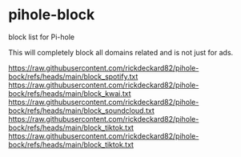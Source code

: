 # pihole-block

block list for Pi-hole

This will completely block all domains related and is not just for ads.

https://raw.githubusercontent.com/rickdeckard82/pihole-bock/refs/heads/main/block_spotify.txt
https://raw.githubusercontent.com/rickdeckard82/pihole-bock/refs/heads/main/block_kwai.txt
https://raw.githubusercontent.com/rickdeckard82/pihole-bock/refs/heads/main/block_soundcloud.txt
https://raw.githubusercontent.com/rickdeckard82/pihole-bock/refs/heads/main/block_tiktok.txt
https://raw.githubusercontent.com/rickdeckard82/pihole-bock/refs/heads/main/block_tiktok.txt
